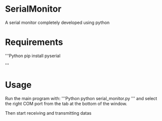 # SerialMonitor
A serial monitor completely developed using python

# Requirements
'''Python
pip install pyserial

'''
# Usage
Run the main program with:
'''Python
python serial_monitor.py
'''
and select the right COM port from the tab at the bottom of the window.

Then start receiving and transmitting datas